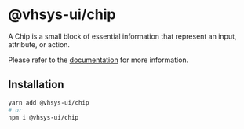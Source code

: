 # @vhsys-ui/chip

A Chip is a small block of essential information that represent an input, attribute, or action.

Please refer to the [documentation](https://vhsys.com.br/docs/components/chip) for more information.

## Installation

```sh
yarn add @vhsys-ui/chip
# or
npm i @vhsys-ui/chip
```
